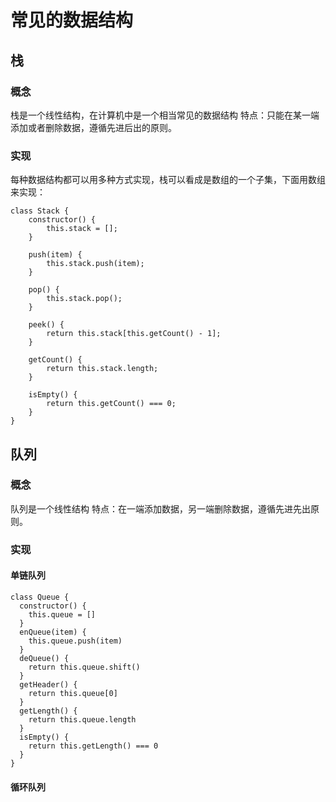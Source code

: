 # 常见的数据结构

## 栈
### 概念
栈是一个线性结构，在计算机中是一个相当常见的数据结构
特点：只能在某一端添加或者删除数据，遵循先进后出的原则。

### 实现
每种数据结构都可以用多种方式实现，栈可以看成是数组的一个子集，下面用数组来实现：
```
class Stack {
    constructor() {
        this.stack = [];
    }

    push(item) {
        this.stack.push(item);
    }

    pop() {
        this.stack.pop();
    }

    peek() {
        return this.stack[this.getCount() - 1];
    }

    getCount() {
        return this.stack.length;
    }

    isEmpty() {
        return this.getCount() === 0;
    }
}
```

## 队列
### 概念
队列是一个线性结构
特点：在一端添加数据，另一端删除数据，遵循先进先出原则。

### 实现

#### 单链队列
```
class Queue {
  constructor() {
    this.queue = []
  }
  enQueue(item) {
    this.queue.push(item)
  }
  deQueue() {
    return this.queue.shift()
  }
  getHeader() {
    return this.queue[0]
  }
  getLength() {
    return this.queue.length
  }
  isEmpty() {
    return this.getLength() === 0
  }
}
```

#### 循环队列